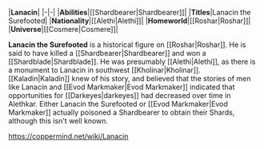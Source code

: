 |**Lanacin**|
|-|-|
|**Abilities**|[[Shardbearer\|Shardbearer]]|
|**Titles**|Lanacin the Surefooted|
|**Nationality**|[[Alethi\|Alethi]]|
|**Homeworld**|[[Roshar\|Roshar]]|
|**Universe**|[[Cosmere\|Cosmere]]|

**Lanacin the Surefooted** is a historical figure on [[Roshar\|Roshar]].
He is said to have killed a [[Shardbearer\|Shardbearer]] and won a [[Shardblade\|Shardblade]]. He was presumably [[Alethi\|Alethi]], as there is a monument to Lanacin in southwest [[Kholinar\|Kholinar]].
[[Kaladin\|Kaladin]] knew of his story, and believed that the stories of men like Lanacin and [[Evod Markmaker\|Evod Markmaker]] indicated that opportunities for [[Darkeyes\|darkeyes]] had decreased over time in Alethkar.
Either Lanacin the Surefooted or [[Evod Markmaker\|Evod Markmaker]] actually poisoned a Shardbearer to obtain their Shards, although this isn't well known.



https://coppermind.net/wiki/Lanacin